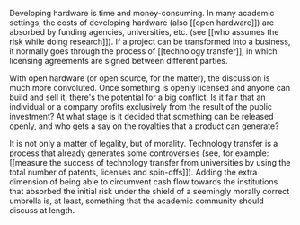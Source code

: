 Developing hardware is time and money-consuming. In many academic settings, the costs of developing hardware (also [[open hardware]]) are absorbed by funding agencies, universities, etc. (see [[who assumes the risk while doing research]]). If a project can be transformed into a business, it normally goes through the process of [[technology transfer]], in which licensing agreements are signed between different parties. 

With open hardware (or open source, for the matter), the discussion is much more convoluted. Once something is openly licensed and anyone can build and sell it, there's the potential for a big conflict. Is it fair that an individual or a company profits exclusively from the result of the public investment? At what stage is it decided that something can be released openly, and who gets a say on the royalties that a product can generate? 

It is not only a matter of legality, but of morality. Technology transfer is a process that already generates some controversies (see, for example: [[measure the success of technology transfer from universities by using the total number of patents, licenses and spin-offs]]). Adding the extra dimension of being able to circumvent cash flow towards the institutions that absorbed the initial risk under the shield of a seemingly morally correct umbrella is, at least, something that the academic community should discuss at length. 